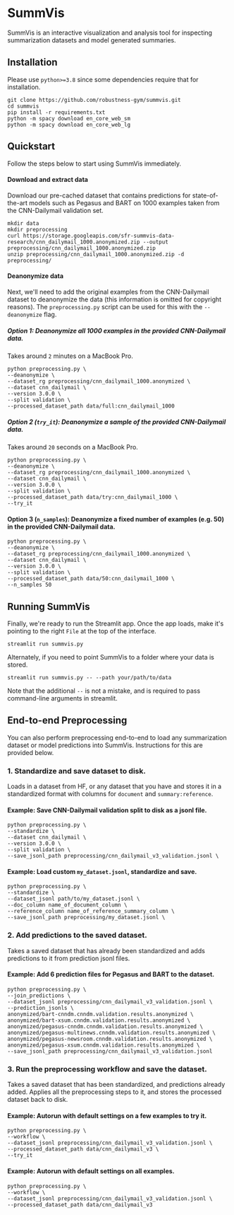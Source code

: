 # SummVis
SummVis is an interactive visualization and analysis tool for inspecting summarization datasets and model generated 
summaries.

## Installation
Please use `python>=3.8` since some dependencies require that for installation.
```console
git clone https://github.com/robustness-gym/summvis.git
cd summvis
pip install -r requirements.txt
python -m spacy download en_core_web_sm
python -m spacy download en_core_web_lg
```

## Quickstart
Follow the steps below to start using SummVis immediately.

#### Download and extract data
Download our pre-cached dataset that contains predictions for state-of-the-art models such as Pegasus and BART on 
1000 examples taken from the CNN-Dailymail validation set.
```shell script
mkdir data
mkdir preprocessing
curl https://storage.googleapis.com/sfr-summvis-data-research/cnn_dailymail_1000.anonymized.zip --output preprocessing/cnn_dailymail_1000.anonymized.zip
unzip preprocessing/cnn_dailymail_1000.anonymized.zip -d preprocessing/
``` 

#### Deanonymize data
Next, we'll need to add the original examples from the CNN-Dailymail dataset to deanonymize the data (this information 
is omitted for copyright reasons). The `preprocessing.py` script can be used for this with the `--deanonymize` flag.

##### Option 1: Deanonymize all 1000 examples in the provided CNN-Dailymail data.
Takes around `2` minutes on a MacBook Pro.

```shell script
python preprocessing.py \
--deanonymize \
--dataset_rg preprocessing/cnn_dailymail_1000.anonymized \
--dataset cnn_dailymail \
--version 3.0.0 \
--split validation \
--processed_dataset_path data/full:cnn_dailymail_1000
```

##### Option 2 (`try_it`): Deanonymize a sample of the provided CNN-Dailymail data.
Takes around `20` seconds on a MacBook Pro.

```shell script
python preprocessing.py \
--deanonymize \
--dataset_rg preprocessing/cnn_dailymail_1000.anonymized \
--dataset cnn_dailymail \
--version 3.0.0 \
--split validation \
--processed_dataset_path data/try:cnn_dailymail_1000 \
--try_it
```

#### Option 3 (`n_samples`): Deanonymize a fixed number of examples (e.g. 50) in the provided CNN-Dailymail data.
```shell script
python preprocessing.py \
--deanonymize \
--dataset_rg preprocessing/cnn_dailymail_1000.anonymized \
--dataset cnn_dailymail \
--version 3.0.0 \
--split validation \
--processed_dataset_path data/50:cnn_dailymail_1000 \
--n_samples 50
```

## Running SummVis
Finally, we're ready to run the Streamlit app. Once the app loads, make it's pointing to the right `File` at the top
of the interface.
```shell script
streamlit run summvis.py
```
Alternately, if you need to point SummVis to a folder where your data is stored.
```shell script
streamlit run summvis.py -- --path your/path/to/data
```
Note that the additional `--` is not a mistake, and is required to pass command-line arguments in streamlit.

## End-to-end Preprocessing
You can also perform preprocessing end-to-end to load any summarization dataset or model predictions into SummVis. 
Instructions for this are provided below. 

### 1. Standardize and save dataset to disk.
Loads in a dataset from HF, or any dataset that you have and stores it in a 
standardized format with columns for `document` and `summary:reference`.  

#### Example: Save CNN-Dailymail validation split to disk as a jsonl file.
```shell script
python preprocessing.py \
--standardize \
--dataset cnn_dailymail \
--version 3.0.0 \
--split validation \
--save_jsonl_path preprocessing/cnn_dailymail_v3_validation.jsonl \
```

#### Example: Load custom `my_dataset.jsonl`, standardize and save.
```shell script
python preprocessing.py \
--standardize \
--dataset_jsonl path/to/my_dataset.jsonl \
--doc_column name_of_document_column \
--reference_column name_of_reference_summary_column \
--save_jsonl_path preprocessing/my_dataset.jsonl \
```

### 2. Add predictions to the saved dataset.
Takes a saved dataset that has already been standardized and adds predictions to it 
from prediction jsonl files. 

#### Example: Add 6 prediction files for Pegasus and BART to the dataset.
```shell script
python preprocessing.py \
--join_predictions \
--dataset_jsonl preprocessing/cnn_dailymail_v3_validation.jsonl \
--prediction_jsonls \
anonymized/bart-cnndm.cnndm.validation.results.anonymized \
anonymized/bart-xsum.cnndm.validation.results.anonymized \
anonymized/pegasus-cnndm.cnndm.validation.results.anonymized \
anonymized/pegasus-multinews.cnndm.validation.results.anonymized \
anonymized/pegasus-newsroom.cnndm.validation.results.anonymized \
anonymized/pegasus-xsum.cnndm.validation.results.anonymized \
--save_jsonl_path preprocessing/cnn_dailymail_v3_validation.jsonl
```

### 3. Run the preprocessing workflow and save the dataset.
Takes a saved dataset that has been standardized, and predictions already added. 
Applies all the preprocessing steps to it, and stores the processed dataset back to 
disk.

#### Example: Autorun with default settings on a few examples to try it.
```shell script
python preprocessing.py \
--workflow \
--dataset_jsonl preprocessing/cnn_dailymail_v3_validation.jsonl \
--processed_dataset_path data/cnn_dailymail_v3 \
--try_it
```

#### Example: Autorun with default settings on all examples.
```shell script
python preprocessing.py \
--workflow \
--dataset_jsonl preprocessing/cnn_dailymail_v3_validation.jsonl \
--processed_dataset_path data/cnn_dailymail_v3
```


